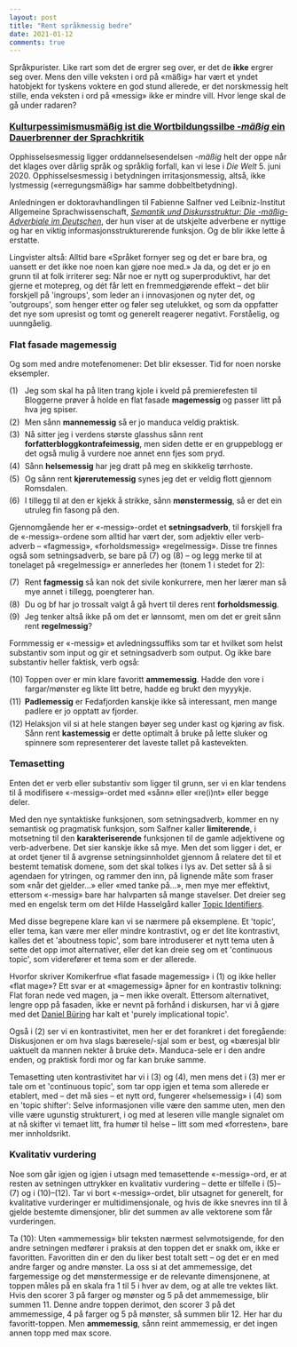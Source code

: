 ```yaml
---
layout: post
title: "Rent språkmessig bedre"
date: 2021-01-12
comments: true
---
```


<style>
h3 {
margin-top: 1.2em;
}
  ol {
  margin-left: 0;
  padding-left: 0;
  margin-top: .4em;
}
ol li {
  display: block;
  margin-bottom: .4em;
  margin-left: 2em;
}
ol li::before {
  display: inline-block;
  content: "(" counter(item) ") ";
  counter-increment: item;
  width: 2em;
  margin-left: -2em;
}
figcaption {
    color: #333;
    text-align: center;
    font-family: Optima, Candara, Calibri, Arial, sans-serif;
    font-size: .8em;
  line-height: 1.2em;
}	
  .zoom:hover {
  -ms-transform: scale(3); /* IE 9 */
  -webkit-transform: scale(3); /* Safari 3-8 */
  transform: scale(2); 
  transform-origin: 100% 0%;
}
  .small {
  font-variant: small-caps;
}
</style>

<div class="ingress">
<p>Språkpurister. Like rart som det de ergrer seg over, er det de <b>ikke</b> ergrer seg over. Mens den ville veksten i ord på &laquo;mäßig&raquo; har vært et yndet hatobjekt for tyskens voktere en god stund allerede, er det norskmessig helt stille, enda veksten i ord på &laquo;messig&raquo; ikke er mindre vill. Hvor lenge skal de gå under radaren?</p></div> 
<h3><a href="/pdf/massig.pdf">Kulturpessimismusmäßig ist die Wortbildungssilbe <i>-mäßig</i> ein Dauerbrenner der Sprachkritik</a></h3>
<p>Opphisselsesmessig ligger orddannelsesendelsen <i>-mäßig</i> helt der oppe når det klages over dårlig språk og språklig forfall, kan vi lese i <i>Die Welt</i> 5. juni 2020. Opphisselsesmessig i betydningen irritasjonsmessig, altså, ikke lystmessig (&laquo;erregungsmäßig&raquo; har samme dobbeltbetydning).
</p>
<p>Anledningen er doktoravhandlingen til Fabienne Salfner ved Leibniz-Institut Allgemeine Sprachwissenschaft, <a href="http://www.stauffenburg.de/asp/books.asp?id=1446"><i>Semantik und Diskursstruktur: Die -mäßig-Adverbiale im Deutschen</i></a>, der hun viser at de utskjelte adverbene er nyttige og har en viktig informasjonsstrukturerende funksjon. Og de blir ikke lette å erstatte.
</p><p>Lingvister altså: Alltid bare &laquo;Språket fornyer seg og det er bare bra, og uansett er det ikke noe noen kan gjøre noe med.&raquo; Ja da, og det er jo en grunn til at folk irriterer seg: Når noe er nytt og superproduktivt, har det gjerne et motepreg, og dét får lett en fremmedgjørende effekt – det blir forskjell på 'ingroups', som leder an i innovasjonen og nyter det, og 'outgroups', som henger etter og føler seg utelukket, og som da oppfatter det nye som upresist og tomt og generelt reagerer negativt. Forståelig, og uunngåelig.</p>
<h3>Flat fasade magemessig</h3>
<p>Og som med andre motefenomener: Det blir eksesser. Tid for noen norske eksempler.
</p>
<ol style="counter-reset: item 0"><li>Jeg som skal ha på liten trang kjole i kveld på premierefesten til Bloggerne prøver å holde en flat fasade <b>magemessig</b> og passer litt på hva jeg spiser.
</li>
<li>Men sånn <b>mannemessig</b> så er jo manduca veldig praktisk.
</li>
<li>Nå sitter jeg i verdens største glasshus sånn rent <b>forfatterbloggkontrafeimessig</b>, men siden dette er en gruppeblogg er det også mulig å vurdere noe annet enn fjes som pryd.
</li>
<li>Sånn <b>helsemessig</b> har jeg dratt på meg en skikkelig tørrhoste.
</li>
<li>Og sånn rent <b>kjørerutemessig</b> synes jeg det er veldig flott gjennom Romsdalen.
</li>
<li>I tillegg til at den er kjekk å strikke, sånn <b>mønstermessig</b>, så er det ein utruleg fin fasong på den.</li>
</ol>
<p>
Gjennomgående her er &laquo;-messig&raquo;-ordet et <b>setningsadverb</b>, til forskjell fra de &laquo;-messig&raquo;-ordene som alltid har vært der, som adjektiv eller verb-adverb – &laquo;fagmessig&raquo;, &laquo;forholdsmessig&raquo; &laquo;regelmessig&raquo;. Disse tre finnes også som setningsadverb, se bare på (7) og (8) – og legg merke til at tonelaget på &laquo;regelmessig&raquo; er annerledes her (tonem 1 i stedet for 2):</p>
<ol style="counter-reset: item 6">
<li>Rent <b>fagmessig</b> så kan nok det sivile konkurrere, men her lærer man så mye annet i tillegg, poengterer han.
</li>
<li>Du og bf har jo trossalt valgt å gå hvert til deres rent <b>forholdsmessig</b>.</li>
<li>Jeg tenker altså ikke på om det er lønnsomt, men om det er greit sånn rent <b>regelmessig</b>?
</li></ol>
<p>
Formmessig er &laquo;-messig&raquo; et avledningssuffiks som tar et hvilket som helst substantiv som input og gir et setningsadverb som output. Og ikke bare substantiv heller faktisk, verb også:
</p>
<ol style="counter-reset: item 9">
<li>Toppen over er min klare favoritt <b>ammemessig</b>. Hadde den vore i fargar/mønster eg likte litt betre, hadde eg brukt den myyykje.
</li>
<li><b>Padlemessig</b> er Fedafjorden kanskje ikke så interessant, men mange padlere er jo opptatt av fjorder.</li>
<li>Helaksjon vil si at hele stangen bøyer seg under kast og kjøring av fisk. Sånn rent <b>kastemessig</b> er dette optimalt å bruke på lette sluker og spinnere som representerer det laveste tallet på kastevekten.
</li></ol>
<h3>Temasetting</h3>
<p>
Enten det er verb eller substantiv som ligger til grunn, ser vi en klar tendens til å modifisere &laquo;-messig&raquo;-ordet med &laquo;sånn&raquo; eller &laquo;re(i)nt&raquo; eller begge deler. 
</p>
<p>
Med den nye syntaktiske funksjonen, som setningsadverb, kommer en ny semantisk og pragmatisk funksjon, som Salfner kaller <b>limiterende</b>, i motsetning til den <b>karakteriserende</b> funksjonen til de gamle adjektivene og verb-adverbene. Det sier kanskje ikke så mye. Men det som ligger i det, er at ordet tjener til å avgrense setningsinnholdet gjennom å relatere det til et bestemt tematisk domene, som det skal tolkes i lys av. Det setter så å si agendaen for ytringen, og rammer den inn, på lignende måte som fraser som &laquo;når det gjelder…&raquo; eller &laquo;med tanke på…&raquo;, men mye mer effektivt, ettersom &laquo;-messig&raquo; bare har halvparten så mange stavelser. Det dreier seg med en engelsk term om det Hilde Hasselgård kaller <a href="https://brill.com/view/journals/jocp/1/1/article-p108_6.xml?language=en">Topic Identifiers</a>.
</p>
<p>Med disse begrepene klare kan vi se nærmere på eksemplene. Et 'topic', eller tema, kan være mer eller mindre kontrastivt, og er det lite kontrastivt, kalles det et 'aboutness topic', som bare introduserer et nytt tema uten å sette det opp imot alternativer, eller det kan dreie seg om et 'continuous topic', som viderefører et tema som er der allerede.</p>
<p>
Hvorfor skriver Komikerfrue &laquo;flat fasade magemessig&raquo; i (1) og ikke heller &laquo;flat mage&raquo;? Ett svar er at &laquo;magemessig&raquo; åpner for en kontrastiv tolkning: Flat foran nede ved magen, ja – men ikke overalt. Ettersom alternativet, lengre opp på fasaden, ikke er nevnt på forhånd i diskursen, har vi å gjøre med det <a href="https://www.routledge.com/The-Meaning-of-Topic-and-Focus-The-59th-Street-Bridge-Accent/Buring/p/book/9781138980655">Daniel Büring</a> har kalt et 'purely implicational topic'.
</p> 
<p>
Også i (2) ser vi en kontrastivitet, men her er det forankret i det foregående: Diskusjonen er om hva slags bæresele/-sjal som er best, og &laquo;bæresjal blir uaktuelt da mannen nekter å bruke det&raquo;. Manduca-sele er i den andre enden, og praktisk fordi mor og far kan bruke samme.
</p>
<p>Temasetting uten kontrastivitet har vi i (3) og (4), men mens det i (3) mer er tale om et 'continuous topic', som tar opp igjen et tema som allerede er etablert, med – det må sies – et nytt ord, fungerer &laquo;helsemessig&raquo; i (4) som en 'topic shifter': Selve informasjonen ville være den samme uten, men den ville være ugunstig strukturert, i og med at leseren ville mangle signalet om  at nå skifter vi temaet litt, fra humør til helse – litt som med &laquo;forresten&raquo;, bare mer innholdsrikt.</p>
<h3>Kvalitativ vurdering</h3>
<p>Noe som går igjen og igjen i utsagn med temasettende &laquo;-messig&raquo;-ord, er at resten av setningen uttrykker en kvalitativ vurdering – dette er tilfelle i (5)–(7) og i (10)–(12). Tar vi bort &laquo;-messig&raquo;-ordet, blir utsagnet for generelt, for kvalitative vurderinger er multidimensjonale, og hvis de ikke snevres inn til å gjelde bestemte dimensjoner, blir det summen av alle vektorene som får vurderingen.</p>
<p> 
Ta (10): Uten &laquo;ammemessig&raquo; blir teksten nærmest selvmotsigende, for den andre setningen medfører i praksis at den toppen det er snakk om, ikke er favoritten. Favoritten din er den du liker best totalt sett – og det er en med andre farger og andre mønster. La oss si at det ammemessige, det fargemessige og det mønstermessige er de relevante dimensjonene, at toppen måles på en skala fra 1 til 5 i hver av dem, og at alle tre vektes likt. Hvis den scorer 3 på farger og mønster og 5 på det ammemessige, blir summen 11. Denne andre toppen derimot, den scorer 3 på det ammemessige, 4 på farger og 5 på mønster, så summen blir 12. Her har du favoritt-toppen. Men <b>ammemessig</b>, sånn reint ammemessig, er det ingen annen topp med max score.
</p>
<br/>
